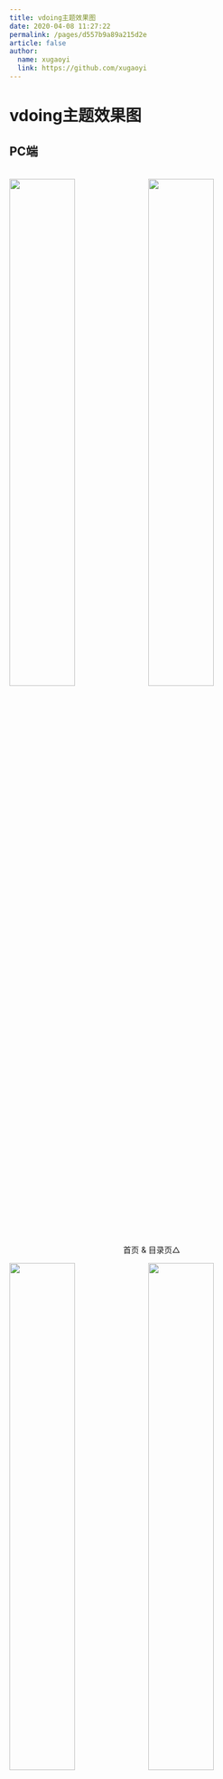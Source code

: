 ```yaml
---
title: vdoing主题效果图
date: 2020-04-08 11:27:22
permalink: /pages/d557b9a89a215d2e
article: false
author: 
  name: xugaoyi
  link: https://github.com/xugaoyi
---
```


# vdoing主题效果图

## PC端

<br/>
<img src="https://jsd.cdn.zzko.cn/gh/xugaoyi/image_store/blog/20200408125410.png" style="width:48%;"/>
<img src="https://jsd.cdn.zzko.cn/gh/xugaoyi/image_store/blog/20200408120138.png"  style="width:48%;" />
<p align="center">首页 & 目录页△</p>
<img src="https://jsd.cdn.zzko.cn/gh/xugaoyi/image_store/blog/20200408120144.png"  style="width:48%;" />
<img src="https://jsd.cdn.zzko.cn/gh/xugaoyi/image_store/blog/20200408120145.png"  style="width:48%;" />
<p align="center">文章详情页 & 时间轴页△</p>

## 首页个性化大图

<br/>
<img src="https://jsd.cdn.zzko.cn/gh/xugaoyi/image_store/blog/20200408125412.png" />
<p align="center">首页个性化大图△</p>

## 深色模式和阅读模式

<br/>
<img src="https://jsd.cdn.zzko.cn/gh/xugaoyi/image_store/blog/20200408125408.png"  style="width:48%;" />
<img src="https://jsd.cdn.zzko.cn/gh/xugaoyi/image_store/blog/20200408120139.png"  style="width:48%;" />
<p align="center">深色模式△</p>
<img src="https://jsd.cdn.zzko.cn/gh/xugaoyi/image_store/blog/20200408125409.png"  style="width:48%;" />
<img src="https://jsd.cdn.zzko.cn/gh/xugaoyi/image_store/blog/20200408120143.png"  style="width:48%;" />
<p align="center">阅读模式△</p>

## 移动端

<br/>
<img src="https://jsd.cdn.zzko.cn/gh/xugaoyi/image_store/blog/20200408120606.png" style="width:24%;" />
<img src="https://jsd.cdn.zzko.cn/gh/xugaoyi/image_store/blog/20200408120147.png" style="width:24%;" />
<img src="https://jsd.cdn.zzko.cn/gh/xugaoyi/image_store/blog/20200408120148.png" style="width:24%;" />
<img src="https://jsd.cdn.zzko.cn/gh/xugaoyi/image_store/blog/20200408130831.png" style="width:24%;" />
<p align="center">移动端效果△</p>

<style scoped>
    /* .content__default img{border: 1px solid #ccc;} */
</style>
